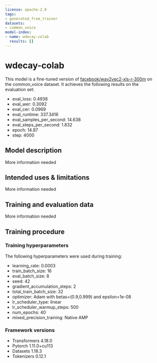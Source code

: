 ```yaml
---
license: apache-2.0
tags:
- generated_from_trainer
datasets:
- common_voice
model-index:
- name: wdecay-colab
  results: []
---
```


<!-- This model card has been generated automatically according to the information the Trainer had access to. You
should probably proofread and complete it, then remove this comment. -->

# wdecay-colab

This model is a fine-tuned version of [facebook/wav2vec2-xls-r-300m](https://huggingface.co/facebook/wav2vec2-xls-r-300m) on the common_voice dataset.
It achieves the following results on the evaluation set:
- eval_loss: 0.4938
- eval_wer: 0.3092
- eval_cer: 0.0969
- eval_runtime: 337.3416
- eval_samples_per_second: 14.638
- eval_steps_per_second: 1.832
- epoch: 14.87
- step: 4000

## Model description

More information needed

## Intended uses & limitations

More information needed

## Training and evaluation data

More information needed

## Training procedure

### Training hyperparameters

The following hyperparameters were used during training:
- learning_rate: 0.0003
- train_batch_size: 16
- eval_batch_size: 8
- seed: 42
- gradient_accumulation_steps: 2
- total_train_batch_size: 32
- optimizer: Adam with betas=(0.9,0.999) and epsilon=1e-08
- lr_scheduler_type: linear
- lr_scheduler_warmup_steps: 500
- num_epochs: 40
- mixed_precision_training: Native AMP

### Framework versions

- Transformers 4.18.0
- Pytorch 1.11.0+cu113
- Datasets 1.18.3
- Tokenizers 0.12.1
